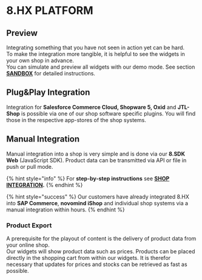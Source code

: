 # 8.HX PLATFORM

## Preview

Integrating something that you have not seen in action yet can be hard.   
To make the integration more tangible, it is helpful to see the widgets in your own shop in advance.  
You can simulate and preview all widgets with our demo mode. See section [**SANDBOX**](sandbox/demo-integration.md) for detailed instructions.

## Plug&Play Integration

Integration for **Salesforce Commerce Cloud, Shopware 5, Oxid** and **JTL-Shop** is possible via one of our shop software specific plugins. You will find those in the respective app-stores of the shop systems.

## Manual Integration

Manual integration into a shop is very simple and is done via our **8.SDK Web** \(JavaScript SDK\). Product data can be transmitted via API or file in push or pull mode.

{% hint style="info" %}
For **step-by-step instructions** see [**SHOP INTEGRATION**](https://docs.8select.io/integration)**.**
{% endhint %}

{% hint style="success" %}
Our customers have already integrated 8.HX into **SAP Commerce**, **novomind iShop** and individual shop systems via a manual integration within hours.
{% endhint %}

### Product Export

A prerequisite for the playout of content is the delivery of product data from your online shop.   
Our widgets will show product data such as prices. Products can be placed directly in the shopping cart from within our widgets. It is therefor necessary that updates for prices and stocks can be retrieved as fast as possible.

